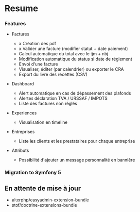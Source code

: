 # Resume

### Features

- Factures
    - x Création des pdf
    - x Valider une facture (modifier statut + date paiement)
    - Calcul automatique du total avec le tjm + nbj
    - Modification automatique du status si date de réglement
    - Envoi d'une facture
    - Visualiser, éditer (par calendrier) ou exporter le CRA
    - Export du livre des recettes (CSV)
    
- Dashboard
    - Alert automatique en cas de dépassement des plafonds
    - Alertes déclaration TVA / URSSAF / IMPOTS
    - Liste des factures non réglés

- Experiences
    - Visualisation en timeline
    
- Entreprises
    - Liste les clients et les prestataires pour chaque entreprise
    
- Attributs
    - Possibilité d'ajouter un message personnalité en bannière
    
### Migration to Symfony 5

## En attente de mise à jour

- alterphp/easyadmin-extension-bundle
- stof/doctrine-extensions-bundle
